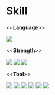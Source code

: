 # Skill

<<**Language**>>

<img src="https://img.shields.io/badge/Python-blue?style=flat&logo=python&logoColor=white"/>

<<**Strength**>>

<img src="https://img.shields.io/badge/{English}-yellow?style={스타일}&logo={}&logoColor={로고 색깔}"/> <img src="https://img.shields.io/badge/{Chinese}-green?style={스타일}&logo={Python}&logoColor={로고 색깔}"/> <img src="https://img.shields.io/badge/{일반기계기사}-orange?style={스타일}&logo={Python}&logoColor={로고 색깔}"/>

<<**Tool**>>

<img src="https://img.shields.io/badge/Visual Studio-purple?style=flat&logo=visualstudio&logoColor=5C2D91"/> <img src="https://img.shields.io/badge/VS Code-lightblue?style=flat&logo=visualstudiocode&logoColor=007ACC"/> <img src="https://img.shields.io/badge/Jupyter-yellow?style=flat&logo=jupyter&logoColor=F37626"/> <img src="https://img.shields.io/badge/Git-red?style=flat&logo=git&logoColor=F05032"/> <img src="https://img.shields.io/badge/GitHub-white?style=flat&logo=github&logoColor=181717"/> <img src="https://img.shields.io/badge/GitLab-yellow?style=flat&logo=gitlab&logoColor=FC6D26"/>

